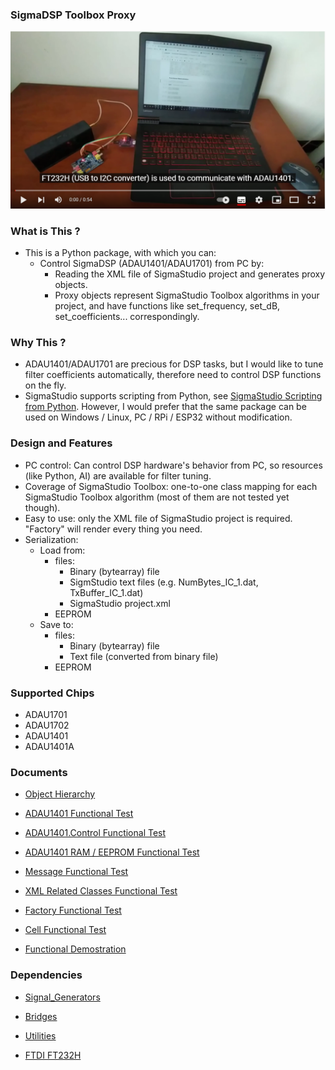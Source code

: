 ### SigmaDSP Toolbox Proxy

[![SigmaDSP PC Control Test](https://raw.githubusercontent.com/Wei1234c/SigmaDSP/master/jpgs/demo_equip_setup.png)](https://youtu.be/XHlZtDsa4oE)     


### What is This ?
- This is a Python package, with which you can:
    - Control SigmaDSP (ADAU1401/ADAU1701) from PC by:
        - Reading the XML file of SigmaStudio project and generates proxy objects.
        - Proxy objects represent SigmaStudio Toolbox algorithms in your project, and have functions like set_frequency, set_dB, set_coefficients... correspondingly.
        
        
### Why This ?
- ADAU1401/ADAU1701 are precious for DSP tasks, but I would like to tune filter coefficients automatically, therefore need to control DSP functions on the fly.
- SigmaStudio supports scripting from Python, see [SigmaStudio Scripting from Python](https://wiki.analog.com/resources/tools-software/sigmastudio/usingsigmastudio/scripting/python). However, I would prefer that the same package can be used on Windows / Linux, PC / RPi / ESP32 without modification. 


### Design and Features  
- PC control: Can control DSP hardware's behavior from PC, so resources (like Python, AI) are available for filter tuning.
- Coverage of SigmaStudio Toolbox: one-to-one class mapping for each SigmaStudio Toolbox algorithm (most of them are not tested yet though).
- Easy to use: only the XML file of SigmaStudio project is required. "Factory" will render every thing you need.
- Serialization: 
    - Load from:  
        - files: 
            - Binary (bytearray) file
            - SigmStudio text files (e.g. NumBytes_IC_1.dat, TxBuffer_IC_1.dat)
            - SigmaStudio project.xml
        - EEPROM
    - Save to:   
        - files: 
            - Binary (bytearray) file
            - Text file (converted from binary file)
        - EEPROM  
        
		
### Supported Chips
- ADAU1701
- ADAU1702
- ADAU1401
- ADAU1401A


### Documents  

- [Object Hierarchy](https://wei1234c.blogspot.com/2022/03/sigmadsp-agents-object-hierarchy.html)  
 
- [ADAU1401 Functional Test](https://github.com/Wei1234c/SigmaDSP/blob/master/notebooks/Functional%20test/ADAU1401%20Functional%20Test.ipynb)  

- [ADAU1401.Control Functional Test](https://github.com/Wei1234c/SigmaDSP/blob/master/notebooks/Functional%20test/ADAU1401.Control%20Functional%20Test.ipynb)  

- [ADAU1401 RAM / EEPROM Functional Test](https://github.com/Wei1234c/SigmaDSP/blob/master/notebooks/Functional%20test/ADAU1401%20RAM%20EEPROM%20Functional%20Test.ipynb)  

- [Message Functional Test](https://github.com/Wei1234c/SigmaDSP/blob/master/notebooks/Functional%20test/Message%20Functional%20Test.ipynb)  

- [XML Related Classes Functional Test](https://github.com/Wei1234c/SigmaDSP/blob/master/notebooks/Functional%20test/XML%20Related%20Classes%20Functional%20Test.ipynb)  

- [Factory Functional Test](https://github.com/Wei1234c/SigmaDSP/blob/master/notebooks/Functional%20test/Factory%20Functional%20Test.ipynb)  

- [Cell Functional Test](https://github.com/Wei1234c/SigmaDSP/blob/master/notebooks/Functional%20test/Cell%20Functional%20Test.ipynb)  

- [Functional Demostration](https://github.com/Wei1234c/SigmaDSP/blob/master/notebooks/Functional%20test/Functional%20Demostration.ipynb) 


### Dependencies

- [Signal_Generators](https://github.com/Wei1234c/Signal_Generators)  

- [Bridges](https://github.com/Wei1234c/Bridges)  

- [Utilities](https://github.com/Wei1234c/Utilities)

- [FTDI FT232H](https://www.google.com/search?q=ftdi+ft232h&sxsrf=APq-WBvh8jByLE89c5v9AHCrUAZXqxOAmA:1646325613903&source=lnms&tbm=isch&sa=X&ved=2ahUKEwjCrZrrsKr2AhVL05QKHeoaD4gQ_AUoAXoECAEQAw&biw=1396&bih=585&dpr=1.38)  

